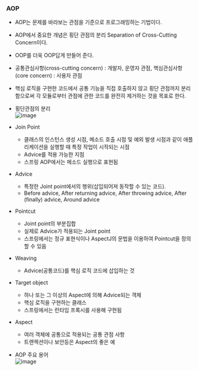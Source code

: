### AOP  
  - AOP는 문제를 바라보는 관점을 기준으로 프로그래밍하는 기법이다.  
  - AOP에서 중요한 개념은 횡단 관점의 분리 Separation of Cross-Cutting Concern이다.  
  - OOP를 더욱 OOP답게 만들어 준다.  
  - 공통관심사항(cross-cutting concern) : 개발자, 운영자 관점, 핵심관심사항(core concern) : 사용자 관점  
  - 핵심 로직을 구현한 코드에서 공통 기능을 직접 호출하지 않고 횡단 관점까지 분리함으로써 각 모듈로부터 관점에 관한 코드를 완전히 제거하는 것을 목표로 한다.    
  - 횡단관점의 분리  
    ![image](https://user-images.githubusercontent.com/67041069/89755519-b4f7e900-db1a-11ea-9a1b-35451982a99d.png)  
    
  - Join Point
    - 클래스의 인스턴스 생성 시점, 메소드 호출 시점 및 예외 발생 시점과 같이 애플리케이션을 실행할 때 특정 작업이 시작되는 시점  
    - Advice를 적용 가능한 지점  
    - 스프링 AOP에서는 메소드 실행으로 표현됨  
  
  - Advice
    - 특정한 Joint point에서의 행위(삽입되어져 동작할 수 있는 코드).  
    - Before advice, After returning advice, After throwing advice, After (finally) advice, Around advice  
  
  - Pointcut  
    - Joint point의 부분집합  
    - 실제로 Advice가 적용되는 Joint point  
    - 스프링에서는 정규 표현식이나 AspectJ의 문법을 이용하여 Pointcut을 정의할 수 있음   

  - Weaving  
    - Advice(공통코드)를 핵심 로직 코드에 삽입하는 것  
    
  - Target object  
    - 하나 또는 그 이상의 Aspect에 의해 Advice되는 객체  
    - 핵심 로직을 구현하는 클래스   
    - 스프링에서는 런타임 프록시를 사용해 구현됨  
    
  - Aspect  
    - 여러 객체에 공통으로 적용되는 공통 관점 사항   
    - 트랜젝션이나 보안등은 Aspect의 좋은 예  
  
  - AOP 주요 용어  
    ![image](https://user-images.githubusercontent.com/67041069/89755569-d953c580-db1a-11ea-9911-b64611478dfb.png)
